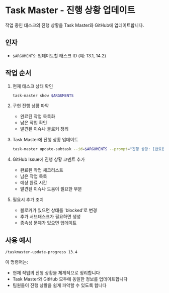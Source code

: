 # Task Master - 진행 상황 업데이트

작업 중인 태스크의 진행 상황을 Task Master와 GitHub에 업데이트합니다.

## 인자
- `$ARGUMENTS`: 업데이트할 태스크 ID (예: 13.1, 14.2)

## 작업 순서

1. 현재 태스크 상태 확인
   ```bash
   task-master show $ARGUMENTS
   ```

2. 구현 진행 상황 파악
   - 완료된 작업 목록화
   - 남은 작업 확인
   - 발견된 이슈나 블로커 정리

3. Task Master에 진행 상황 업데이트
   ```bash
   task-master update-subtask --id=$ARGUMENTS --prompt="진행 상황: [완료된 내용], 남은 작업: [할 일], 이슈: [발견된 문제]"
   ```

4. GitHub Issue에 진행 상황 코멘트 추가
   - 완료된 작업 체크리스트
   - 남은 작업 목록
   - 예상 완료 시간
   - 발견된 이슈나 도움이 필요한 부분

5. 필요시 추가 조치
   - 블로커가 있으면 상태를 'blocked'로 변경
   - 추가 서브태스크가 필요하면 생성
   - 종속성 문제가 있으면 업데이트

## 사용 예시
```
/taskmaster-update-progress 13.4
```

이 명령어는:
- 현재 작업의 진행 상황을 체계적으로 정리합니다
- Task Master와 GitHub 모두에 동일한 정보를 업데이트합니다
- 팀원들이 진행 상황을 쉽게 파악할 수 있도록 합니다